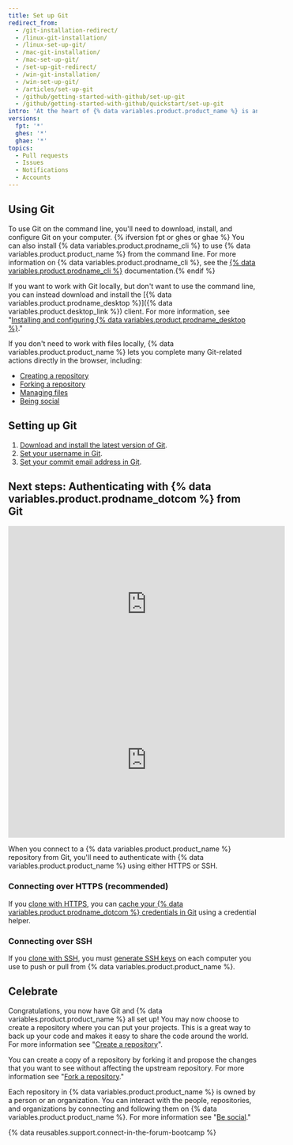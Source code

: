 ```yaml
---
title: Set up Git
redirect_from:
  - /git-installation-redirect/
  - /linux-git-installation/
  - /linux-set-up-git/
  - /mac-git-installation/
  - /mac-set-up-git/
  - /set-up-git-redirect/
  - /win-git-installation/
  - /win-set-up-git/
  - /articles/set-up-git
  - /github/getting-started-with-github/set-up-git
  - /github/getting-started-with-github/quickstart/set-up-git
intro: 'At the heart of {% data variables.product.product_name %} is an open source version control system (VCS) called Git. Git is responsible for everything {% data variables.product.product_name %}-related that happens locally on your computer.'
versions:
  fpt: '*'
  ghes: '*'
  ghae: '*'
topics:
  - Pull requests
  - Issues
  - Notifications
  - Accounts
---
```

## Using Git

To use Git on the command line, you'll need to download, install, and configure Git on your computer. {% ifversion fpt or ghes or ghae %} You can also install {% data variables.product.prodname_cli %} to use {% data variables.product.product_name %} from the command line. For more information on {% data variables.product.prodname_cli %}, see the [{% data variables.product.prodname_cli %}](https://cli.github.com/manual/) documentation.{% endif %}

If you want to work with Git locally, but don't want to use the command line, you can instead download and install the [{% data variables.product.prodname_desktop %}]({% data variables.product.desktop_link %}) client.  For more information, see "[Installing and configuring {% data variables.product.prodname_desktop %}](/desktop/installing-and-configuring-github-desktop/)."

If you don't need to work with files locally, {% data variables.product.product_name %} lets you complete many Git-related actions directly in the browser, including:

- [Creating a repository](/articles/create-a-repo)
- [Forking a repository](/articles/fork-a-repo)
- [Managing files](/articles/managing-files-on-github/)
- [Being social](/articles/be-social)

## Setting up Git

1. [Download and install the latest version of Git](https://git-scm.com/downloads).
2. [Set your username in Git](/github/getting-started-with-github/setting-your-username-in-git).
3. [Set your commit email address in Git](/articles/setting-your-commit-email-address).

## Next steps: Authenticating with {% data variables.product.prodname_dotcom %} from Git

<iframe width="560" height="315" src="https://www.youtube-nocookie.com/embed/3AWKFAGqrhk" title="YouTube video player" frameborder="0" allow="accelerometer; autoplay; clipboard-write; encrypted-media; gyroscope; picture-in-picture" allowfullscreen></iframe>

<iframe width="560" height="315" src="https://www.youtube-nocookie.com/embed/3AWKFAGqrhk" title="YouTube video player" frameborder="0" allow="accelerometer; autoplay; clipboard-write; encrypted-media; gyroscope; picture-in-picture" allowfullscreen></iframe>

When you connect to a {% data variables.product.product_name %} repository from Git, you'll need to authenticate with {% data variables.product.product_name %} using either HTTPS or SSH.

### Connecting over HTTPS (recommended)

If you [clone with HTTPS](/github/getting-started-with-github/about-remote-repositories/#cloning-with-https-urls), you can [cache your {% data variables.product.prodname_dotcom %} credentials in Git](/github/getting-started-with-github/caching-your-github-credentials-in-git) using a credential helper.

### Connecting over SSH

If you [clone with SSH](/github/getting-started-with-github/about-remote-repositories/#cloning-with-ssh-urls), you must [generate SSH keys](/articles/generating-a-new-ssh-key-and-adding-it-to-the-ssh-agent) on each computer you use to push or pull from {% data variables.product.product_name %}.

## Celebrate

Congratulations, you now have Git and {% data variables.product.product_name %} all set up! You may now choose to create a repository where you can put your projects. This is a great way to back up your code and makes it easy to share the code around the world. For more information see "[Create a repository](/articles/create-a-repo)".

You can create a copy of a repository by forking it and propose the changes that you want to see without affecting the upstream repository. For more information see "[Fork a repository](/articles/fork-a-repo)."

Each repository in {% data variables.product.product_name %} is owned by a person or an organization. You can interact with the people, repositories, and organizations by connecting and following them on {% data variables.product.product_name %}. For more information see "[Be social](/articles/be-social)."

{% data reusables.support.connect-in-the-forum-bootcamp %}
